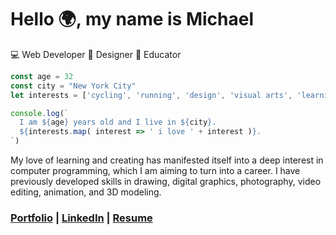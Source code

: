 # Hello 🌍, my name is Michael
💻 Web Developer 🎨 Designer 📓 Educator

```Javascript
const age = 32
const city = "New York City"
let interests = ['cycling', 'running', 'design', 'visual arts', 'learning', 'creating']

console.log(`
  I am ${age} years old and I live in ${city}.
  ${interests.map( interest => ' i love ' + interest )}.
`)
```

My love of learning and creating has manifested itself into a deep interest in computer programming, which I am aiming to turn into a career. I have previously developed skills in drawing, digital graphics, photography, video editing, animation, and 3D modeling.

### [Portfolio](https://intrvertmichael.github.io) | [LinkedIn](https://www.linkedin.com/in/michaelpaguay/) | [Resume](https://resume.creddle.io/resume/ge4tz5cva4l)
